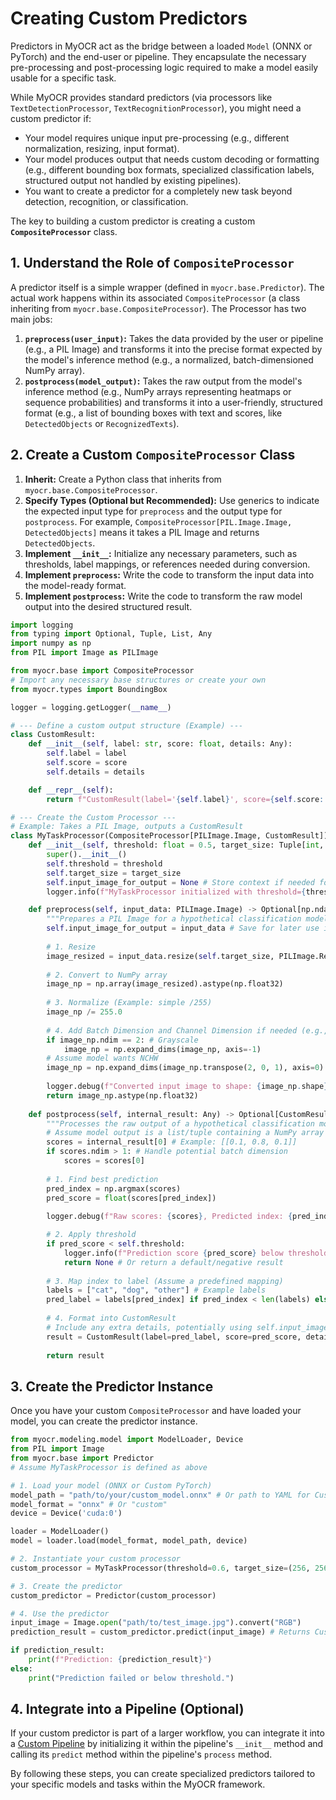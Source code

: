 # Creating Custom Predictors

Predictors in MyOCR act as the bridge between a loaded `Model` (ONNX or PyTorch) and the end-user or pipeline. They encapsulate the necessary pre-processing and post-processing logic required to make a model easily usable for a specific task.

While MyOCR provides standard predictors (via processors like `TextDetectionProcessor`, `TextRecognitionProcessor`), you might need a custom predictor if:

*   Your model requires unique input pre-processing (e.g., different normalization, resizing, input format).
*   Your model produces output that needs custom decoding or formatting (e.g., different bounding box formats, specialized classification labels, structured output not handled by existing pipelines).
*   You want to create a predictor for a completely new task beyond detection, recognition, or classification.

The key to building a custom predictor is creating a custom **`CompositeProcessor`** class.

## 1. Understand the Role of `CompositeProcessor`

A predictor itself is a simple wrapper (defined in `myocr.base.Predictor`). The actual work happens within its associated `CompositeProcessor` (a class inheriting from `myocr.base.CompositeProcessor`). The Processor has two main jobs:

1.  **`preprocess(user_input)`:** Takes the data provided by the user or pipeline (e.g., a PIL Image) and transforms it into the precise format expected by the model's inference method (e.g., a normalized, batch-dimensioned NumPy array).
2.  **`postprocess(model_output)`:** Takes the raw output from the model's inference method (e.g., NumPy arrays representing heatmaps or sequence probabilities) and transforms it into a user-friendly, structured format (e.g., a list of bounding boxes with text and scores, like `DetectedObjects` or `RecognizedTexts`).

## 2. Create a Custom `CompositeProcessor` Class

1.  **Inherit:** Create a Python class that inherits from `myocr.base.CompositeProcessor`.
2.  **Specify Types (Optional but Recommended):** Use generics to indicate the expected input type for `preprocess` and the output type for `postprocess`. For example, `CompositeProcessor[PIL.Image.Image, DetectedObjects]` means it takes a PIL Image and returns `DetectedObjects`.
3.  **Implement `__init__`:** Initialize any necessary parameters, such as thresholds, label mappings, or references needed during conversion.
4.  **Implement `preprocess`:** Write the code to transform the input data into the model-ready format.
5.  **Implement `postprocess`:** Write the code to transform the raw model output into the desired structured result.

```python
import logging
from typing import Optional, Tuple, List, Any
import numpy as np
from PIL import Image as PILImage

from myocr.base import CompositeProcessor
# Import any necessary base structures or create your own
from myocr.types import BoundingBox 

logger = logging.getLogger(__name__)

# --- Define a custom output structure (Example) ---
class CustomResult:
    def __init__(self, label: str, score: float, details: Any):
        self.label = label
        self.score = score
        self.details = details

    def __repr__(self):
        return f"CustomResult(label='{self.label}', score={self.score:.4f}, details={self.details})"

# --- Create the Custom Processor ---
# Example: Takes a PIL Image, outputs a CustomResult
class MyTaskProcessor(CompositeProcessor[PILImage.Image, CustomResult]):
    def __init__(self, threshold: float = 0.5, target_size: Tuple[int, int] = (224, 224)):
        super().__init__()
        self.threshold = threshold
        self.target_size = target_size
        self.input_image_for_output = None # Store context if needed for output conversion
        logger.info(f"MyTaskProcessor initialized with threshold={threshold}, target_size={target_size}")

    def preprocess(self, input_data: PILImage.Image) -> Optional[np.ndarray]:
        """Prepares a PIL Image for a hypothetical classification model."""
        self.input_image_for_output = input_data # Save for later use if needed
        
        # 1. Resize
        image_resized = input_data.resize(self.target_size, PILImage.Resampling.BILINEAR)
        
        # 2. Convert to NumPy array
        image_np = np.array(image_resized).astype(np.float32)
        
        # 3. Normalize (Example: simple /255)
        image_np /= 255.0
        
        # 4. Add Batch Dimension and Channel Dimension if needed (e.g., HWC -> NCHW)
        if image_np.ndim == 2: # Grayscale
            image_np = np.expand_dims(image_np, axis=-1)
        # Assume model wants NCHW
        image_np = np.expand_dims(image_np.transpose(2, 0, 1), axis=0) 
        
        logger.debug(f"Converted input image to shape: {image_np.shape}")
        return image_np.astype(np.float32)
        
    def postprocess(self, internal_result: Any) -> Optional[CustomResult]:
        """Processes the raw output of a hypothetical classification model."""
        # Assume model output is a list/tuple containing a NumPy array of scores
        scores = internal_result[0] # Example: [[0.1, 0.8, 0.1]]
        if scores.ndim > 1: # Handle potential batch dimension
            scores = scores[0]
            
        # 1. Find best prediction
        pred_index = np.argmax(scores)
        pred_score = float(scores[pred_index])
        
        logger.debug(f"Raw scores: {scores}, Predicted index: {pred_index}, Score: {pred_score}")

        # 2. Apply threshold
        if pred_score < self.threshold:
            logger.info(f"Prediction score {pred_score} below threshold {self.threshold}")
            return None # Or return a default/negative result
            
        # 3. Map index to label (Assume a predefined mapping)
        labels = ["cat", "dog", "other"] # Example labels
        pred_label = labels[pred_index] if pred_index < len(labels) else "unknown"
        
        # 4. Format into CustomResult
        # Include any extra details, potentially using self.input_image_for_output
        result = CustomResult(label=pred_label, score=pred_score, details={"original_size": self.input_image_for_output.size})
        
        return result
```

## 3. Create the Predictor Instance

Once you have your custom `CompositeProcessor` and have loaded your model, you can create the predictor instance.

```python
from myocr.modeling.model import ModelLoader, Device
from PIL import Image
from myocr.base import Predictor
# Assume MyTaskProcessor is defined as above

# 1. Load your model (ONNX or Custom PyTorch)
model_path = "path/to/your/custom_model.onnx" # Or path to YAML for CustomModel
model_format = "onnx" # Or "custom"
device = Device('cuda:0')

loader = ModelLoader()
model = loader.load(model_format, model_path, device)

# 2. Instantiate your custom processor
custom_processor = MyTaskProcessor(threshold=0.6, target_size=(256, 256)) # Use custom params if needed

# 3. Create the predictor
custom_predictor = Predictor(custom_processor)

# 4. Use the predictor
input_image = Image.open("path/to/test_image.jpg").convert("RGB")
prediction_result = custom_predictor.predict(input_image) # Returns CustomResult or None

if prediction_result:
    print(f"Prediction: {prediction_result}")
else:
    print("Prediction failed or below threshold.")
```

## 4. Integrate into a Pipeline (Optional)

If your custom predictor is part of a larger workflow, you can integrate it into a [Custom Pipeline](./../pipelines/build-pipeline.md) by initializing it within the pipeline's `__init__` method and calling its `predict` method within the pipeline's `process` method.

By following these steps, you can create specialized predictors tailored to your specific models and tasks within the MyOCR framework. 